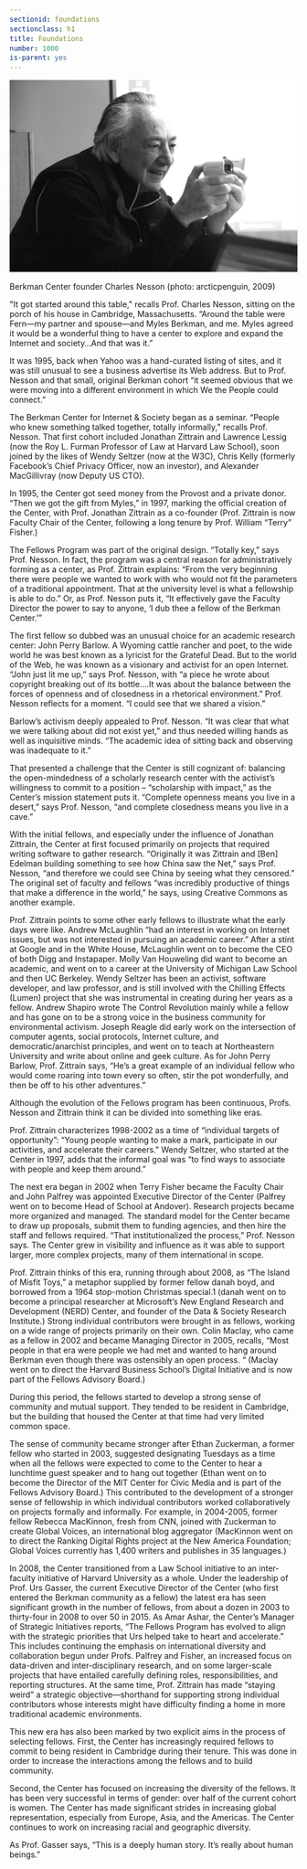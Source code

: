 ```yaml
---
sectionid: foundations
sectionclass: h1
title: Foundations
number: 1000
is-parent: yes
---
```


![Nesson](/img/Nesson1.jpeg)

Berkman Center founder Charles Nesson (photo: arcticpenguin, 2009)

"It got started around this table," recalls Prof. Charles Nesson, sitting on the porch of his house in Cambridge, Massachusetts. “Around the table were Fern—my partner and spouse—and Myles Berkman, and me. Myles agreed it would be a wonderful thing to have a center to explore and expand the Internet and society…And that was it.”

It was 1995, back when Yahoo was a hand-curated listing of sites, and it was still unusual to see a business advertise its Web address. But to Prof. Nesson and that small, original Berkman cohort “it seemed obvious that we were moving into a different environment in which We the People could connect.”

The Berkman Center for Internet & Society began as a seminar. “People who knew something talked together, totally informally,” recalls Prof. Nesson. That first cohort included Jonathan Zittrain and Lawrence Lessig (now the Roy L. Furman Professor of Law at Harvard Law School), soon joined by the likes of Wendy Seltzer (now at the W3C), Chris Kelly (formerly Facebook’s Chief Privacy Officer, now an investor), and Alexander MacGillivray (now Deputy US CTO).

In 1995, the Center got seed money from the Provost and a private donor. “Then we got the gift from Myles,” in 1997, marking the official creation of the Center, with Prof. Jonathan Zittrain as a co-founder (Prof. Zittrain is now Faculty Chair of the Center, following a long tenure by Prof. William “Terry” Fisher.)

The Fellows Program was part of the original design. “Totally key,” says Prof. Nesson. In fact, the program was a central reason for administratively forming as a center, as Prof. Zittrain explains: “From the very beginning there were people we wanted to work with who would not fit the parameters of a traditional appointment. That at the university level is what a fellowship is able to do.” Or, as Prof. Nesson puts it, “It effectively gave the Faculty Director the power to say to anyone, ‘I dub thee a fellow of the Berkman Center.’”

The first fellow so dubbed was an unusual choice for an academic research center: John Perry Barlow. A Wyoming cattle rancher and poet, to the wide world he was best known as a lyricist for the Grateful Dead. But to the world of the Web, he was known as a visionary and activist for an open Internet. “John just lit me up,” says Prof. Nesson, with “a piece he wrote about copyright breaking out of its bottle….It was about the balance between the forces of openness and of closedness in a rhetorical environment.” Prof. Nesson reflects for a moment. “I could see that we shared a vision.”

Barlow’s activism deeply appealed to Prof. Nesson. “It was clear that what we were talking about did not exist yet,” and thus needed willing hands as well as inquisitive minds. “The academic idea of sitting back and observing was inadequate to it.”

That presented a challenge that the Center is still cognizant of: balancing the open-mindedness of a scholarly research center with the activist’s willingness to commit to a position – “scholarship with impact,” as the Center’s mission statement puts it. “Complete openness means you live in a desert,” says Prof. Nesson, “and complete closedness means you live in a cave.”

With the initial fellows, and especially under the influence of Jonathan Zittrain, the Center at first focused primarily on projects that required writing software to gather research. “Originally it was Zittrain and [Ben] Edelman building something to see how China saw the Net,” says Prof. Nesson, “and therefore we could see China by seeing what they censored.” The original set of faculty and fellows “was incredibly productive of things that make a difference in the world,” he says, using Creative Commons as another example.

Prof. Zittrain points to some other early fellows to illustrate what the early days were like. Andrew McLaughlin “had an interest in working on Internet issues, but was not interested in pursuing an academic career.” After a stint at Google and in the White House, McLaughlin went on to become the CEO of both Digg and Instapaper. Molly Van Houweling did want to become an academic, and went on to a career at the University of Michigan Law School and then UC Berkeley. Wendy Seltzer has been an activist, software developer, and law professor, and is still involved with the Chilling Effects (Lumen) project that she was instrumental in creating during her years as a fellow. Andrew Shapiro wrote The Control Revolution mainly while a fellow and has gone on to be a strong voice in the business community for environmental activism. Joseph Reagle did early work on the intersection of computer agents, social protocols, Internet culture, and democratic/anarchist principles, and went on to teach at Northeastern University and write about online and geek culture. As for John Perry Barlow, Prof. Zittrain says, “He’s a great example of an individual fellow who would come roaring into town every so often, stir the pot wonderfully, and then be off to his other adventures.”

Although the evolution of the Fellows program has been continuous, Profs. Nesson and Zittrain think it can be divided into something like eras.

Prof. Zittrain characterizes 1998-2002 as a time of “individual targets of opportunity”: “Young people wanting to make a mark, participate in our activities, and accelerate their careers.” Wendy Seltzer, who started at the Center in 1997, adds that the informal goal was “to find ways to associate with people and keep them around.”

The next era began in 2002 when Terry Fisher became the Faculty Chair and John Palfrey was appointed Executive Director of the Center (Palfrey went on to become Head of School at Andover). Research projects became more organized and managed. The standard model for the Center became to draw up proposals, submit them to funding agencies, and then hire the staff and fellows required. “That institutionalized the process,” Prof. Nesson says. The Center grew in visibility and influence as it was able to support larger, more complex projects, many of them international in scope.

Prof. Zittrain thinks of this era, running through about 2008, as “The Island of Misfit Toys,” a metaphor supplied by former fellow danah boyd, and borrowed from a 1964 stop-motion Christmas special.1 (danah went on to become a principal researcher at Microsoft’s New England Research and Development (NERD) Center, and founder of the Data & Society Research Institute.) Strong individual contributors were brought in as fellows, working on a wide range of projects primarily on their own. Colin Maclay, who came as a fellow in 2002 and became Managing Director in 2005, recalls, “Most people in that era were people we had met and wanted to hang around Berkman even though there was ostensibly an open process. “ (Maclay went on to direct the Harvard Business School’s Digital Initiative and is now part of the Fellows Advisory Board.)

During this period, the fellows started to develop a strong sense of community and mutual support. They tended to be resident in Cambridge, but the building that housed the Center at that time had very limited common space.

The sense of community became stronger after Ethan Zuckerman, a former fellow who started in 2003, suggested designating Tuesdays as a time when all the fellows were expected to come to the Center to hear a lunchtime guest speaker and to hang out together (Ethan went on to become the Director of the MIT Center for Civic Media and is part of the Fellows Advisory Board.) This contributed to the development of a stronger sense of fellowship in which individual contributors worked collaboratively on projects formally and informally. For example, in 2004-2005, former fellow Rebecca MacKinnon, fresh from CNN, joined with Zuckerman to create Global Voices, an international blog aggregator (MacKinnon went on to direct the Ranking Digital Rights project at the New America Foundation; Global Voices currently has 1,400 writers and publishes in 35 languages.)

In 2008, the Center transitioned from a Law School initiative to an inter-faculty initiative of Harvard University as a whole. Under the leadership of Prof. Urs Gasser, the current Executive Director of the Center (who first entered the Berkman community as a fellow) the latest era has seen significant growth in the number of fellows, from about a dozen in 2003 to thirty-four in 2008 to over 50 in 2015. As Amar Ashar, the Center’s Manager of Strategic Initiatives reports, “The Fellows Program has evolved to align with the strategic priorities that Urs helped take to heart and accelerate.” This includes continuing the emphasis on international diversity and collaboration begun under Profs. Palfrey and Fisher, an increased focus on data-driven and inter-disciplinary research, and on some larger-scale projects that have entailed carefully defining roles, responsibilities, and reporting structures. At the same time, Prof. Zittrain has made “staying weird” a strategic objective—shorthand for supporting strong individual contributors whose interests might have difficulty finding a home in more traditional academic environments.

This new era has also been marked by two explicit aims in the process of selecting fellows. First, the Center has increasingly required fellows to commit to being resident in Cambridge during their tenure. This was done in order to increase the interactions among the fellows and to build community.

Second, the Center has focused on increasing the diversity of the fellows. It has been very successful in terms of gender: over half of the current cohort is women. The Center has made significant strides in increasing global representation, especially from Europe, Asia, and the Americas. The Center continues to work on increasing racial and geographic diversity.

As Prof. Gasser says, “This is a deeply human story. It’s really about human beings.”
